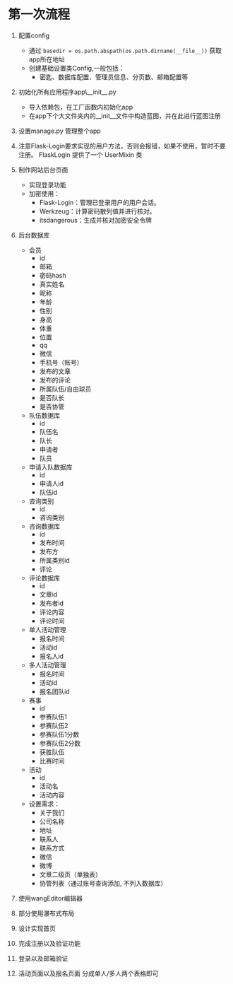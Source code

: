 # 第一次流程

1. 配置config
    * 通过 `basedir = os.path.abspath(os.path.dirname(__file__))` 获取app所在地址
    * 创建基础设置类Config,一般包括：
        * 密匙、数据库配置、管理员信息、分页数、邮箱配置等 
    
2. 初始化所有应用程序app\\\_\_init__.py
    * 导入依赖包，在工厂函数内初始化app
    * 在app下个大文件夹内的__init__文件中构造蓝图，并在此进行蓝图注册
    
3. 设置manage.py 管理整个app

4. 注意Flask-Login要求实现的用户方法，否则会报错，如果不使用，暂时不要注册。
   FlaskLogin 提供了一个 UserMixin 类

5. 制作网站后台页面
    * 实现登录功能
    * 加密使用：
        * Flask-Login：管理已登录用户的用户会话。
        * Werkzeug：计算密码散列值并进行核对。
        * itsdangerous：生成并核对加密安全令牌
        
6. 后台数据库
    * 会员
        * id
        * 邮箱
        * 密码hash
        * 真实姓名
        * 昵称
        * 年龄
        * 性别
        * 身高
        * 体重
        * 位置
        * qq
        * 微信
        * 手机号（账号）
        * 发布的文章
        * 发布的评论
        * 所属队伍/自由球员
        * 是否队长
        * 是否协管
    * 队伍数据库
        * id
        * 队伍名
        * 队长
        * 申请者
        * 队员
    * 申请入队数据库
        * id
        * 申请人id
        * 队伍id
    * 咨询类别
        * id
        * 咨询类别
    * 咨询数据库
        * id
        * 发布时间
        * 发布方
        * 所属类别id
        * 评论
    * 评论数据库
        * id
        * 文章id
        * 发布者id
        * 评论内容
        * 评论时间
    * 单人活动管理
        * 报名时间
        * 活动id
        * 报名人id
    * 多人活动管理
        * 报名时间
        * 活动id
        * 报名团队id
    * 赛事
        * id
        * 参赛队伍1
        * 参赛队伍2
        * 参赛队伍1分数
        * 参赛队伍2分数
        * 获胜队伍
        * 比赛时间
    * 活动
        * id
        * 活动名
        * 活动内容
    * 设置需求：
        * 关于我们
        * 公司名称
        * 地址
        * 联系人
        * 联系方式
        * 微信
        * 微博
        * 文章二级页（单独表）
        * 协管列表（通过账号查询添加, 不列入数据库）
7. 使用wangEditor编辑器
8. 部分使用瀑布式布局
9. 设计实现首页
10. 完成注册以及验证功能
11. 登录以及邮箱验证
12. 活动页面以及报名页面  分成单人/多人两个表格即可
